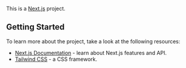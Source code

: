 This is a [Next.js](https://nextjs.org/) project.

## Getting Started

To learn more about the project, take a look at the following resources:

- [Next.js Documentation](https://nextjs.org/docs) - learn about Next.js features and API.
- [Tailwind CSS](https://tailwindcss.com) - a CSS framework.
